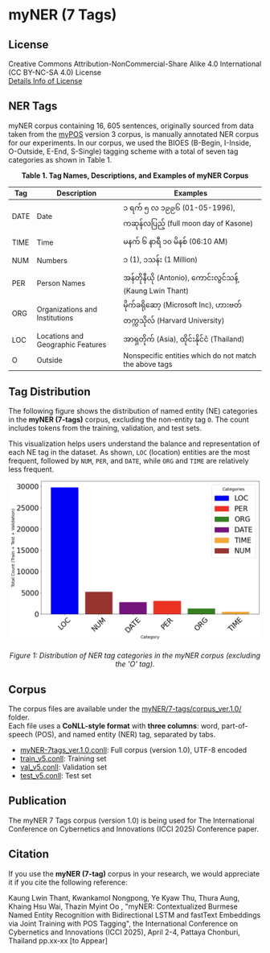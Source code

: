 # myNER (7 Tags)


## License

Creative Commons Attribution-NonCommercial-Share Alike 4.0 International (CC BY-NC-SA 4.0) License  
[Details Info of License](https://creativecommons.org/licenses/by-nc-sa/4.0/)  

## NER Tags

myNER corpus containing 16, 605 sentences, originally sourced from data taken from the [myPOS](https://github.com/ye-kyaw-thu/myPOS/) version 3 corpus, is manually annotated NER corpus for our experiments. In our corpus, we used the BIOES (B-Begin, I-Inside, O-Outside, E-End, S-Single) tagging scheme with a total of seven tag categories as shown in Table 1.  

<div align="center">  
  
**Table 1. Tag Names, Descriptions, and Examples of myNER Corpus**  

| **Tag** | **Description**                       | **Examples**                                                                 |
|--------|---------------------------------------|------------------------------------------------------------------------------|
| DATE   | Date                                  | ၁ ရက် ၅ လ ၁၉၉၆ (01-05-1996), ကဆုန်လပြည့် (full moon day of Kasone)          |
| TIME   | Time                                  | မနက် ၆ နာရီ ၁၀ မိနစ် (06:10 AM)                                            |
| NUM    | Numbers                               | ၁ (1), ၁သန်း (1 Million)                                                    |
| PER    | Person Names                          | အန်တိုနီယို (Antonio), ကောင်းလွင်သန့် (Kaung Lwin Thant)                    |
| ORG    | Organizations and Institutions        | မိုက်ခရိုဆော့ (Microsoft Inc), ဟားဗတ်တက္ကသိုလ် (Harvard University)         |
| LOC    | Locations and Geographic Features     | အာရှတိုက် (Asia), ထိုင်းနိုင်ငံ (Thailand)                                 |
| O      | Outside                               | Nonspecific entities which do not match the above tags                      |

</div>

## Tag Distribution

The following figure shows the distribution of named entity (NE) categories in the **myNER (7-tags)** corpus, excluding the non-entity tag `O`. The count includes tokens from the training, validation, and test sets.

This visualization helps users understand the balance and representation of each NE tag in the dataset. As shown, `LOC` (location) entities are the most frequent, followed by `NUM`, `PER`, and `DATE`, while `ORG` and `TIME` are relatively less frequent.

<div align="center">

<img src="https://github.com/ye-kyaw-thu/myNER/blob/main/7-tags/doc/datatags_2.png" alt="Tag Distribution in myNER Corpus" width="600"/>

<br/>

*Figure 1: Distribution of NER tag categories in the myNER corpus (excluding the 'O' tag).*  

</div>

## Corpus

The corpus files are available under the [myNER/7-tags/corpus_ver.1.0/](https://github.com/ye-kyaw-thu/myNER/tree/main/7-tags/corpus_ver.1.0) folder.  
Each file uses a **CoNLL-style format** with **three columns**: word, part-of-speech (POS), and named entity (NER) tag, separated by tabs.

- [myNER-7tags_ver.1.0.conll](https://github.com/ye-kyaw-thu/myNER/blob/main/7-tags/corpus_ver.1.0/myNER-7tags_ver.1.0.conll): Full corpus (version 1.0), UTF-8 encoded  
- [train_v5.conll](https://github.com/ye-kyaw-thu/myNER/blob/main/7-tags/corpus_ver.1.0/train_v5.conll): Training set  
- [val_v5.conll](https://github.com/ye-kyaw-thu/myNER/blob/main/7-tags/corpus_ver.1.0/val_v5.conll): Validation set  
- [test_v5.conll](https://github.com/ye-kyaw-thu/myNER/blob/main/7-tags/corpus_ver.1.0/test_v5.conll): Test set

## Publication

The myNER 7 Tags corpus (version 1.0) is being used for The International Conference on Cybernetics and Innovations (ICCI 2025) Conference paper.  

## Citation

If you use the **myNER (7-tag)** corpus in your research, we would appreciate it if you cite the following reference:  

Kaung Lwin Thant, Kwankamol Nongpong, Ye Kyaw Thu, Thura Aung, Khaing Hsu Wai, Thazin Myint Oo , "myNER: Contextualized Burmese Named Entity  Recognition with Bidirectional LSTM and fastText  Embeddings via Joint Training with POS Tagging", the International Conference on Cybernetics and Innovations (ICCI 2025), April 2-4, Pattaya Chonburi, Thailand pp.xx-xx \[to Appear\] 

